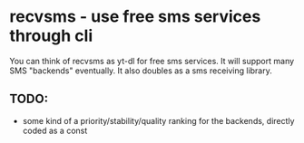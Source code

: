 # recvsms - use free sms services through cli
You can think of recvsms as yt-dl for free sms services. It will support many SMS "backends" eventually. It also doubles as a sms receiving library.

## TODO:
- some kind of a priority/stability/quality ranking for the backends, directly coded as a const

